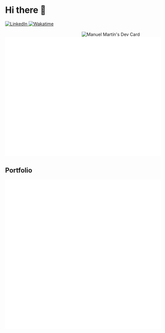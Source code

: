 # Hi there 👋 
<!-- ![](https://komarev.com/ghpvc/?username=manuelmartin-developer) -->

<div align="left">
  <a href="https://www.linkedin.com/in/manuel-martin-developer/">
    <img
      src="https://img.shields.io/static/v1?logo=linkedin&style=flat-square&color=0072b1&label=LinkedIn&message=%E2%98%86"
      alt="LinkedIn"
    />
  </a>
  <a href="https://wakatime.com/@8020e9ee-e306-42d1-badf-114217fce27c">
    <img
    src="https://wakatime.com/badge/user/8020e9ee-e306-42d1-badf-114217fce27c.svg?style=flat-square&color=007acc&label=Wakatime&logo=wakatime&logoColor=ffffff"
      alt="Wakatime"
    />
  </a>
  <br/><br/>
   <a href="https://app.daily.dev/manuelmartindev"><img src="https://api.daily.dev/devcards/80bb73e5f7b44037aea4f79f39a6e907.png?r=n0s" width="256" align="right" alt="Manuel Martín's Dev Card"/></a>
</div>

<!-- Github metrics -->

![Metrics](https://raw.githubusercontent.com/manuelmartin-developer/manuelmartin-developer/main/github-metrics.svg)
<br/>

<!-- ![Habits](https://raw.githubusercontent.com/manuelmartin-developer/manuelmartin-developer/main/habits.svg) 
<br/>
-->
<!--
![Archievements](https://raw.githubusercontent.com/manuelmartin-developer/manuelmartin-developer/main/achievements.svg)
<br/>
-->

## Portfolio

<a href="https://manuelmartin.dev" target="_blank">
  <img
    align="center"
    src="https://raw.githubusercontent.com/manuelmartin-developer/manuelmartin-developer/main/pagespeed.svg"
  />
</a>
